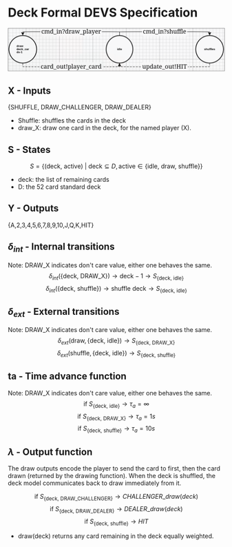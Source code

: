 # Deck Formal DEVS Specification
![deck model](deck.png)

## X - Inputs
 {SHUFFLE, DRAW_CHALLENGER, DRAW_DEALER}
- Shuffle: shuffles the cards in the deck
- draw_X: draw one card in the deck, for the named player (X).
## S - States

$$ S = \{(\text{deck, active})\ |\ \text{deck} \subseteq D, \text{active} \in \{\text{idle, draw, shuffle}\}\} $$
- deck: the list of remaining cards
- D: the 52 card standard deck
## Y - Outputs
{A,2,3,4,5,6,7,8,9,10,J,Q,K,HIT}

## $\delta_{int}$ - Internal transitions
Note: DRAW_X indicates don't care value, either one behaves the same.
$$ \delta_{int}( \{\text{deck, DRAW\_X}\}) \rightarrow \text{deck}-1 \rightarrow S_{\{\text{deck, idle}\}} $$
$$ \delta_{int}(\{\text{deck, shuffle}\}) \rightarrow \text{shuffle deck} \rightarrow S_{\{\text{deck, idle}\}} $$
## $\delta_{ext}$ - External transitions
Note: DRAW_X indicates don't care value, either one behaves the same.
$$ \delta_{ext}(\text{draw},\{\text{deck, idle}\}) \rightarrow S_{\{\text{deck, DRAW\_X}\}} $$
$$ \delta_{ext}(\text{shuffle},\{\text{deck, idle}\}) \rightarrow S_{\{\text{deck, shuffle}\}} $$
## ta - Time advance function
Note: DRAW_X indicates don't care value, either one behaves the same.
$$ \text{if}\ S_{\{\text{deck, idle}\}} \rightarrow \tau_a = \infty $$
$$ \text{if}\ S_{\{\text{deck, DRAW\_X}\}} \rightarrow \tau_a = 1s $$
$$ \text{if}\ S_{\{\text{deck, shuffle}\}} \rightarrow \tau_a = 10s $$

## $\lambda$ - Output function
The draw outputs encode the player to send the card to first, then the card drawn (returned by the drawing function).
When the deck is shuffled, the deck model communicates back to draw immediately from it.

$$ \text{if}\ S_{\{\text{deck, DRAW\_CHALLENGER}\}} \rightarrow CHALLENGER\_draw(deck)$$
$$ \text{if}\ S_{\{\text{deck, DRAW\_DEALER}\}} \rightarrow DEALER\_draw(deck)$$
$$ \text{if}\ S_{\{\text{deck, shuffle}\}} \rightarrow HIT$$

- draw(deck) returns any card remaining in the deck equally weighted.
